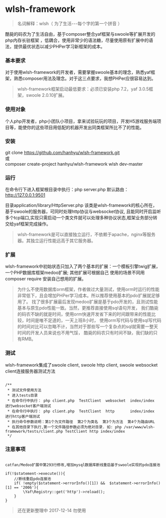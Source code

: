 # wlsh-framework
> 名词解释：wlsh（ 为了生活---每个字的第一个拼音 ）

酷毙的码农为了生活自由，基于composer整合yaf框架与swoole等扩展开发的php内存长驻框架
，低耦合，使用非常少的语法糖，尽量使用原有扩展中的语法，提供最优状态以减少PHPer学习新框架的成本。

### 基本要求
对于使用wlsh-framework的开发者，需要掌握swoole基本的理念，熟悉yaf框架，熟悉composer用法及理念。对于这三点要求，我想PHPer应很容易达到。

> wlsh-framework框架启动最低要求：必须已安装php 7.2，yaf 3.0.5框架，swoole 2.0.10扩展。

### 使用对象

个人php开发者，php小团队小项目，拿来试验玩玩的项目，开发H5游戏服务端项目等，能使你的这些项目用低配的机器开发出同类框架所比不了的性能。

### 安装

git clone https://github.com/hanhyu/wlsh-framework.git  
或  
composer create-project hanhyu/wlsh-framework wlsh dev-master


### 运行

在命令行下进入框架根目录中执行：php server.php  默认路由： http://127.0.0.1:9501

目录application/library/HttpServer.php 该类是wlsh-framework的核心所在，基于swoole的服务器，可同时处理http协议与websocket协议,
且能同时开启监听多个tcp端口,实现只需启动一个类文件就可以处理多种协议状态,框架业务部分转交给yaf框架完成操作。

> wlsh-framework是可以直接独立运行，不依赖于apache，nginx等服务器。其独立运行性能远高于其它服务器。

### 扩展

wlsh-framework中初始状态只加入了两个基本的扩展：一个模板引擎twig扩展，一个PHP数据库框架medoo扩展; 其他扩展可根据自己
使用的场景不同用composer require 安装自己想用的扩展。

> 为什么不使用数据库orm框架，作者做过大量测试，使用orm时运行的性能非常低下，且会增加PHPer学习成本。所以推荐使用基本的pdo扩展就足够用了。
找了很多扩展最后发现medoo扩展是基于pdo开发的，且测试性能基本与原生pdo性能一致。当然，更推荐直接使用sql语句开发，
我们酷毙的码农不缺的就是时间，使用orm快速开发省下来的时间跟带来的性能比较，时间是唯不足道的，一天上班8小时，
使用orm写代码与使用sql写代码的时间对比可以忽略不计，当然对于那些写一个复杂点的sql就需要一整天时间的开发人员来说也不用气馁，
酷毙的码农只有时间不缺，我们缺的只有RMB。

### 测试

wlsh-framework集成了swoole client, swoole http client, swoole websocket client连接服务器测试方法

```

/**
 * 测试文件使用方法
 * 进入tests目录
 * 在命令行中执行： php client.php  TestClient  websocket  index/index  进行websocket客户端测试
 * 在命令行中执行： php client.php  TestClient  http       index/index  进行http客户端测试
 * 执行命令参数说明：第1个为文件路径  第2个为类名  第3个为方法  第4个为路由URL
 * 在其他目录下执行,第一个文件路径参数必须为绝对目录. 如: php /var/www/wlsh-framework/tests/client.php TestClient http index/index
 */

```

### 注意事项

```

catfan/Medoo扩展中第293行修改,增加mysql数据库断线重启基于swoole实现的pdo连接池

if(!$statement->execute()){
    //断线重启pdo连接池
    if( !empty($statement->errorInfo()[1]) &&  $statement->errorInfo()[1] == '2006'){
        \Yaf\Registry::get('http')->reload();
    }
}

```

> 还在更新整理中 2017-12-14 勿使用